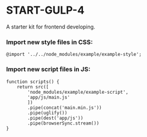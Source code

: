 # START-GULP-4

A starter kit for frontend developing.

### Import new style files in CSS:
```@import '../../node_modules/example/example-style';```

### Import new script files in JS:
```
function scripts() {
    return src([
        'node_modules/example/example-script',
        'app/js/main.js'
        ])
        .pipe(concat('main.min.js'))
        .pipe(uglify())
        .pipe(dest('app/js'))
        .pipe(browserSync.stream())
}
```
